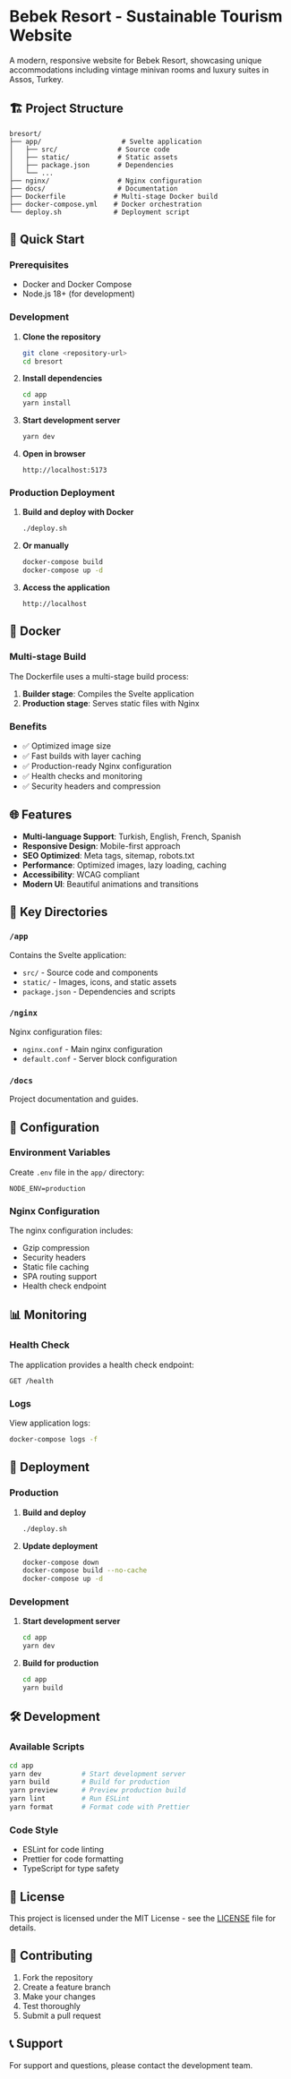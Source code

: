 # Bebek Resort - Sustainable Tourism Website

A modern, responsive website for Bebek Resort, showcasing unique accommodations including vintage minivan rooms and luxury suites in Assos, Turkey.

## 🏗️ Project Structure

```
bresort/
├── app/                    # Svelte application
│   ├── src/               # Source code
│   ├── static/            # Static assets
│   ├── package.json       # Dependencies
│   └── ...
├── nginx/                 # Nginx configuration
├── docs/                  # Documentation
├── Dockerfile            # Multi-stage Docker build
├── docker-compose.yml    # Docker orchestration
└── deploy.sh             # Deployment script
```

## 🚀 Quick Start

### Prerequisites

- Docker and Docker Compose
- Node.js 18+ (for development)

### Development

1. **Clone the repository**
   ```bash
   git clone <repository-url>
   cd bresort
   ```

2. **Install dependencies**
   ```bash
   cd app
   yarn install
   ```

3. **Start development server**
   ```bash
   yarn dev
   ```

4. **Open in browser**
   ```
   http://localhost:5173
   ```

### Production Deployment

1. **Build and deploy with Docker**
   ```bash
   ./deploy.sh
   ```

2. **Or manually**
   ```bash
   docker-compose build
   docker-compose up -d
   ```

3. **Access the application**
   ```
   http://localhost
   ```

## 🐳 Docker

### Multi-stage Build

The Dockerfile uses a multi-stage build process:

1. **Builder stage**: Compiles the Svelte application
2. **Production stage**: Serves static files with Nginx

### Benefits

- ✅ Optimized image size
- ✅ Fast builds with layer caching
- ✅ Production-ready Nginx configuration
- ✅ Health checks and monitoring
- ✅ Security headers and compression

## 🌐 Features

- **Multi-language Support**: Turkish, English, French, Spanish
- **Responsive Design**: Mobile-first approach
- **SEO Optimized**: Meta tags, sitemap, robots.txt
- **Performance**: Optimized images, lazy loading, caching
- **Accessibility**: WCAG compliant
- **Modern UI**: Beautiful animations and transitions

## 📁 Key Directories

### `/app`
Contains the Svelte application:
- `src/` - Source code and components
- `static/` - Images, icons, and static assets
- `package.json` - Dependencies and scripts

### `/nginx`
Nginx configuration files:
- `nginx.conf` - Main nginx configuration
- `default.conf` - Server block configuration

### `/docs`
Project documentation and guides.

## 🔧 Configuration

### Environment Variables

Create `.env` file in the `app/` directory:

```env
NODE_ENV=production
```

### Nginx Configuration

The nginx configuration includes:
- Gzip compression
- Security headers
- Static file caching
- SPA routing support
- Health check endpoint

## 📊 Monitoring

### Health Check

The application provides a health check endpoint:
```
GET /health
```

### Logs

View application logs:
```bash
docker-compose logs -f
```

## 🚀 Deployment

### Production

1. **Build and deploy**
   ```bash
   ./deploy.sh
   ```

2. **Update deployment**
   ```bash
   docker-compose down
   docker-compose build --no-cache
   docker-compose up -d
   ```

### Development

1. **Start development server**
   ```bash
   cd app
   yarn dev
   ```

2. **Build for production**
   ```bash
   cd app
   yarn build
   ```

## 🛠️ Development

### Available Scripts

```bash
cd app
yarn dev          # Start development server
yarn build        # Build for production
yarn preview      # Preview production build
yarn lint         # Run ESLint
yarn format       # Format code with Prettier
```

### Code Style

- ESLint for code linting
- Prettier for code formatting
- TypeScript for type safety

## 📝 License

This project is licensed under the MIT License - see the [LICENSE](LICENSE) file for details.

## 🤝 Contributing

1. Fork the repository
2. Create a feature branch
3. Make your changes
4. Test thoroughly
5. Submit a pull request

## 📞 Support

For support and questions, please contact the development team.
